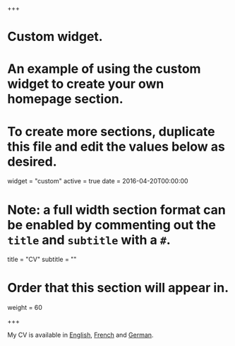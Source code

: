 +++
# Custom widget.
# An example of using the custom widget to create your own homepage section.
# To create more sections, duplicate this file and edit the values below as desired.
widget = "custom"
active = true
date = 2016-04-20T00:00:00

# Note: a full width section format can be enabled by commenting out the `title` and `subtitle` with a `#`.
title = "CV"
subtitle = ""

# Order that this section will appear in.
weight = 60

+++


My CV is available in [English](files/CV_English_site_05-11-2019.pdf), [French](files/CV_Francais_site_22-04-2019.pdf) and [German](files/CV_Deutsch_site_22-04-2019.pdf).
